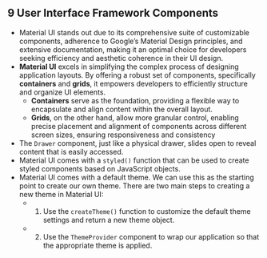 ## 9 User Interface Framework Components
- Material UI stands out due to its comprehensive suite of customizable components, adherence to Google’s Material Design principles, and extensive documentation, making it an optimal choice for developers seeking efficiency and aesthetic coherence in their UI design.
- **Material UI** excels in simplifying the complex process of designing application layouts. By offering a robust set of components, specifically **containers** and **grids**, it empowers developers to efficiently structure and organize UI elements. 
	- **Containers** serve as the foundation, providing a flexible way to encapsulate and align content within the overall layout. 
	- **Grids**, on the other hand, allow more granular control, enabling precise placement and alignment of components across different screen sizes, ensuring responsiveness and consistency
- The `Drawer` component, just like a physical drawer, slides open to reveal content that is easily accessed.
- Material UI comes with a `styled()` function that can be used to create styled components based on JavaScript objects.
- Material UI comes with a default theme. We can use this as the starting point to create our own theme. There are two main steps to creating a new theme in Material UI:
	- 1. Use the `createTheme()` function to customize the default theme settings and return a new theme object.
	- 2. Use the `ThemeProvider` component to wrap our application so that the appropriate theme 
is applied.
